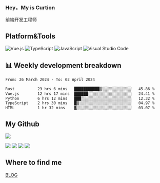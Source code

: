 ### Hey，My is Curtion
前端开发工程师
## Platform&Tools

![Vue.js](https://img.shields.io/badge/-Vue.js-4FC08D?style=flat-square&logo=Vue.js&logoColor=white)
![TypeScript](https://img.shields.io/badge/-TypeScript-007ACC?style=flat-square&logo=typescript&logoColor=white)
![JavaScript](https://img.shields.io/badge/-JavaScript-F7DF1E?style=flat-square&logo=javascript&logoColor=black)
![Visual Studio Code](https://img.shields.io/badge/-VSCode-007ACC?style=flat-square&logo=Visual-Studio-Code&logoColor=white)

## 📊 Weekly development breakdown

<!--START_SECTION:waka-->

```txt
From: 26 March 2024 - To: 02 April 2024

Rust          23 hrs 6 mins   ███████████▒░░░░░░░░░░░░░   45.86 %
Vue.js        12 hrs 17 mins  ██████░░░░░░░░░░░░░░░░░░░   24.41 %
Python        6 hrs 12 mins   ███░░░░░░░░░░░░░░░░░░░░░░   12.32 %
TypeScript    2 hrs 30 mins   █▒░░░░░░░░░░░░░░░░░░░░░░░   04.97 %
HTML          1 hr 32 mins    ▓░░░░░░░░░░░░░░░░░░░░░░░░   03.07 %
```

<!--END_SECTION:waka-->

## My Github

![](http://github-profile-summary-cards.vercel.app/api/cards/profile-details?username=curtion&theme=nord_bright)

![](http://github-profile-summary-cards.vercel.app/api/cards/stats?username=curtion&theme=nord_bright)
![](http://github-profile-summary-cards.vercel.app/api/cards/productive-time?username=curtion&theme=nord_bright&utcOffset=8)
![](http://github-profile-summary-cards.vercel.app/api/cards/repos-per-language?username=curtion&theme=nord_bright)
![](http://github-profile-summary-cards.vercel.app/api/cards/most-commit-language?username=curtion&theme=nord_bright)

## Where to find me

[BLOG](https://blog.3gxk.net)
